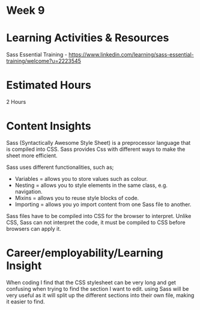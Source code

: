# Week 9



# Learning Activities & Resources
Sass Essential Training - https://www.linkedin.com/learning/sass-essential-training/welcome?u=2223545


# Estimated Hours
2 Hours


# Content Insights 
Sass (Syntactically Awesome Style Sheet) is a preprocessor language that is compiled into CSS. Sass provides Css with different ways to make the sheet more efficient.

Sass uses different functionalities, such as;
- Variables = allows you to store values such as colour.
- Nesting = allows you to style elements in the same class, e.g. navigation.
- Mixins = allows you to reuse style blocks of code.
- Importing = allows you yo import content from one Sass file to another.

Sass files have to be compiled into CSS for the browser to interpret. Unlike CSS, Sass can not interpret the code, it must be compiled to CSS before browsers can apply it.


# Career/employability/Learning Insight
When coding I find that the CSS stylesheet can be very long and get confusing when trying to find the section I want to edit. using Sass will be very useful as it will split up the different sections into their own file, making it easier to find.

